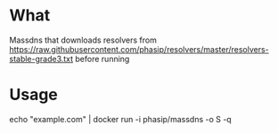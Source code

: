 # What
Massdns that downloads resolvers from https://raw.githubusercontent.com/phasip/resolvers/master/resolvers-stable-grade3.txt before running
# Usage
echo "example.com" | docker run -i phasip/massdns -o S -q
